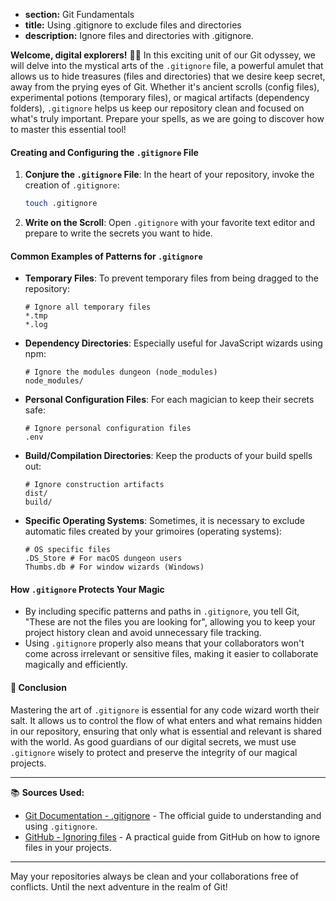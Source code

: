 * **section:** Git Fundamentals
* **title:** Using .gitignore to exclude files and directories
* **description:** Ignore files and directories with .gitignore.

**Welcome, digital explorers!** 🚀📁 In this exciting unit of our Git odyssey, we will delve into the mystical arts of the `.gitignore` file, a powerful amulet that allows us to hide treasures (files and directories) that we desire keep secret, away from the prying eyes of Git. Whether it's ancient scrolls (config files), experimental potions (temporary files), or magical artifacts (dependency folders), `.gitignore` helps us keep our repository clean and focused on what's truly important. Prepare your spells, as we are going to discover how to master this essential tool!

#### Creating and Configuring the `.gitignore` File

1. **Conjure the `.gitignore` File**: In the heart of your repository, invoke the creation of `.gitignore`:
   ```bash
   touch .gitignore
   ```
2. **Write on the Scroll**: Open `.gitignore` with your favorite text editor and prepare to write the secrets you want to hide.

#### Common Examples of Patterns for `.gitignore`

- **Temporary Files**: To prevent temporary files from being dragged to the repository:
  ```.gitignore
  # Ignore all temporary files
  *.tmp
  *.log
  ```
- **Dependency Directories**: Especially useful for JavaScript wizards using npm:
  ```.gitignore
  # Ignore the modules dungeon (node_modules)
  node_modules/
  ```
- **Personal Configuration Files**: For each magician to keep their secrets safe:
  ```.gitignore
  # Ignore personal configuration files
  .env
  ```
- **Build/Compilation Directories**: Keep the products of your build spells out:
  ```.gitignore
  # Ignore construction artifacts
  dist/
  build/
  ```
- **Specific Operating Systems**: Sometimes, it is necessary to exclude automatic files created by your grimoires (operating systems):
  ```.gitignore
  # OS specific files
  .DS_Store # For macOS dungeon users
  Thumbs.db # For window wizards (Windows)
  ```


#### How `.gitignore` Protects Your Magic

- By including specific patterns and paths in `.gitignore`, you tell Git, "These are not the files you are looking for", allowing you to keep your project history clean and avoid unnecessary file tracking.
- Using `.gitignore` properly also means that your collaborators won't come across irrelevant or sensitive files, making it easier to collaborate magically and efficiently.

#### 🤔 Conclusion

Mastering the art of `.gitignore` is essential for any code wizard worth their salt. It allows us to control the flow of what enters and what remains hidden in our repository, ensuring that only what is essential and relevant is shared with the world. As good guardians of our digital secrets, we must use `.gitignore` wisely to protect and preserve the integrity of our magical projects.

---

📚 **Sources Used:**

- [Git Documentation - .gitignore](https://git-scm.com/docs/gitignore) - The official guide to understanding and using `.gitignore`.
- [GitHub - Ignoring files](https://help.github.com/en/articles/ignoring-files) - A practical guide from GitHub on how to ignore files in your projects.

---

May your repositories always be clean and your collaborations free of conflicts. Until the next adventure in the realm of Git!